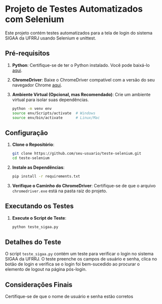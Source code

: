 
# Projeto de Testes Automatizados com Selenium

Este projeto contém testes automatizados para a tela de login do sistema SIGAA da UFRRJ usando Selenium e unittest.


## Pré-requisitos

1. **Python**: Certifique-se de ter o Python instalado. Você pode baixá-lo [aqui](https://www.python.org/downloads/).

2. **ChromeDriver**: Baixe o ChromeDriver compatível com a versão do seu navegador Chrome [aqui](https://sites.google.com/chromium.org/driver/downloads).

3. **Ambiente Virtual (Opcional, mas Recomendado)**: Crie um ambiente virtual para isolar suas dependências.
   ```bash
   python -m venv env
   source env/Scripts/activate  # Windows
   source env/bin/activate      # Linux/Mac
   ```

## Configuração

1. **Clone o Repositório**:
   ```bash
   git clone https://github.com/seu-usuario/teste-selenium.git
   cd teste-selenium
   ```

2. **Instale as Dependências**:
   ```bash
   pip install -r requirements.txt
   ```

3. **Verifique o Caminho do ChromeDriver**:
   Certifique-se de que o arquivo `chromedriver.exe` está na pasta raiz do projeto.

## Executando os Testes

1. **Execute o Script de Teste**:
   ```bash
   python teste_sigaa.py
   ```

## Detalhes do Teste

O script `teste_sigaa.py` contém um teste para verificar o login no sistema SIGAA da UFRRJ. O teste preenche os campos de usuário e senha, clica no botão de login e verifica se o login foi bem-sucedido ao procurar o elemento de logout na página pós-login.


## Considerações Finais

Certifique-se de que o nome de usuário e senha estão corretos